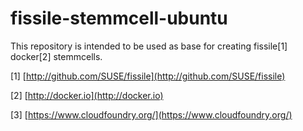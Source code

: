 # fissile-stemmcell-ubuntu

This repository is intended to be used as base for creating fissile[1] docker[2] stemmcells.

[1] [http://github.com/SUSE/fissile](http://github.com/SUSE/fissile)

[2] [http://docker.io](http://docker.io)

[3] [https://www.cloudfoundry.org/](https://www.cloudfoundry.org/)
